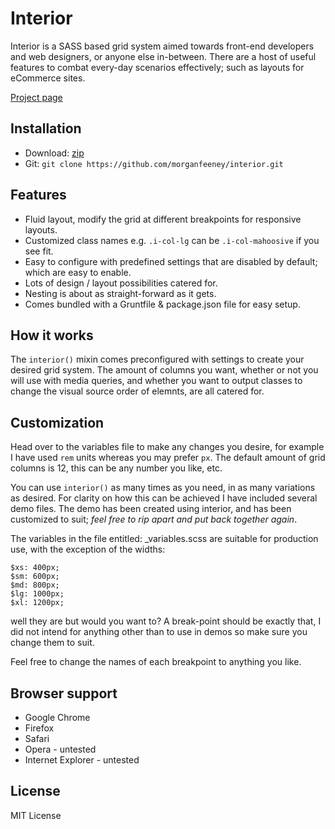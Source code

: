 # Interior

Interior is a SASS based grid system aimed towards front-end developers and web designers, or anyone else in-between. There are a host of useful features to combat every-day scenarios effectively; such as layouts for eCommerce sites.

[Project page](http://morganfeeney.github.com/interior/)

## Installation

* Download: [zip](https://github.com/morganfeeney/interior/gh-pages)
* Git: `git clone https://github.com/morganfeeney/interior.git`

## Features

* Fluid layout, modify the grid at different breakpoints for responsive layouts.
* Customized class names e.g. `.i-col-lg` can be `.i-col-mahoosive` if you see fit.
* Easy to configure with predefined settings that are disabled by default; which are easy to enable.
* Lots of design / layout possibilities catered for.
* Nesting is about as straight-forward as it gets.
* Comes bundled with a Gruntfile & package.json file for easy setup.

## How it works

The `interior()` mixin comes preconfigured with settings to create your desired grid system. The amount of columns you want, whether or not you will use with media queries, and whether you want to output classes to change the visual source order of elemnts, are all catered for.

## Customization

Head over to the variables file to make any changes you desire, for example I have used `rem` units whereas you may prefer `px`. The default amount of grid columns is 12, this can be any number you like, etc.

You can use `interior()` as many times as you need, in as many variations as desired. For clarity on how this can be achieved I have included several demo files. The demo has been created using interior, and has been customized to suit; _feel free to rip apart and put back together again_.

The variables in the file entitled: _variables.scss are suitable for production use, with the exception of the widths:

```
$xs: 400px;
$sm: 600px;
$md: 800px;
$lg: 1000px;
$xl: 1200px;
```

well they are but would you want to? A break-point should be exactly that, I did not intend for anything other than to use in demos so make sure you change them to suit.

Feel free to change the names of each breakpoint to anything you like.

## Browser support

* Google Chrome
* Firefox
* Safari
* Opera - untested
* Internet Explorer - untested

## License

MIT License